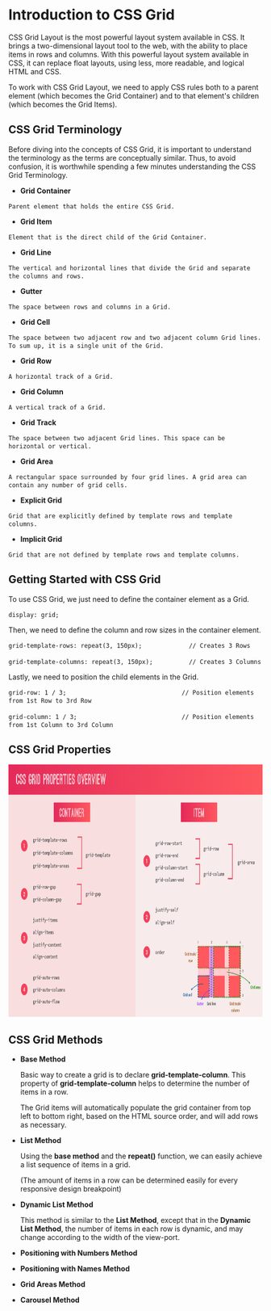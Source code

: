 # Introduction to CSS Grid

CSS Grid Layout is the most powerful layout system available in CSS. It brings a two-dimensional layout tool to the web, with the ability to place items in rows and columns. With this powerful layout system available in CSS, it can replace float layouts, using less, more readable, and logical HTML and CSS.

To work with CSS Grid Layout, we need to apply CSS rules both to a parent element (which becomes the Grid Container) and to that element's children (which becomes the Grid Items).

## CSS Grid Terminology

Before diving into the concepts of CSS Grid, it is important to understand the terminology as the terms are conceptually similar. Thus, to avoid confusion, it is worthwhile spending a few minutes understanding the CSS Grid Terminology.

- **Grid Container**
```
Parent element that holds the entire CSS Grid.
```

- **Grid Item**
```
Element that is the direct child of the Grid Container.
```

- **Grid Line**
```
The vertical and horizontal lines that divide the Grid and separate the columns and rows.
```

- **Gutter**
```
The space between rows and columns in a Grid.
```

- **Grid Cell**
```
The space between two adjacent row and two adjacent column Grid lines. To sum up, it is a single unit of the Grid.
```

- **Grid Row**
```
A horizontal track of a Grid.
```

- **Grid Column**
```
A vertical track of a Grid.
```

- **Grid Track**
```
The space between two adjacent Grid lines. This space can be horizontal or vertical.
```

- **Grid Area**
```
A rectangular space surrounded by four grid lines. A grid area can contain any number of grid cells.
```

- **Explicit Grid**
```
Grid that are explicitly defined by template rows and template columns.
```

- **Implicit Grid**
```
Grid that are not defined by template rows and template columns.
```

## Getting Started with CSS Grid

To use CSS Grid, we just need to define the container element as a Grid.
```
display: grid;
```

Then, we need to define the column and row sizes in the container element.
```
grid-template-rows: repeat(3, 150px);             // Creates 3 Rows

grid-template-columns: repeat(3, 150px);          // Creates 3 Columns
```

Lastly, we need to position the child elements in the Grid.
```
grid-row: 1 / 3;                                // Position elements from 1st Row to 3rd Row

grid-column: 1 / 3;                             // Position elements from 1st Column to 3rd Column
```

## CSS Grid Properties

<img src="./img/CSS Properties.PNG" width="1000px" height="500px" title="CSS Properties Image">

## CSS Grid Methods

- **Base Method**

    Basic way to create a grid is to declare **grid-template-column**. This property of **grid-template-column** helps to determine the number of items in a row. 
    
    The Grid items will automatically populate the grid container from top left to bottom right, based on the HTML source order, and will add rows as necessary. 

- **List Method**

    Using the **base method** and the **repeat()** function, we can easily achieve a list sequence of items in a grid. 
    
    (The amount of items in a row can be determined easily for every responsive design breakpoint)

- **Dynamic List Method**

    This method is similar to the **List Method**, except that in the **Dynamic List Method**, the number of items in each row is dynamic, and may change according to the width of the view-port.

- **Positioning with Numbers Method**

- **Positioning with Names Method**

- **Grid Areas Method**

- **Carousel Method**
